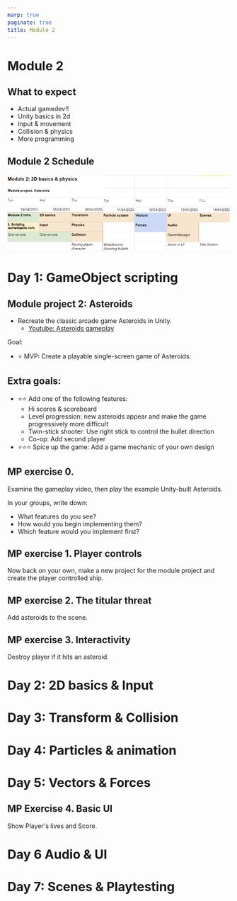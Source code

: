 ```yaml
---
marp: true
paginate: true
title: Module 2
---
```

<!-- headingDivider: 3 -->
<!-- class: invert -->
# Module 2

## What to expect

* Actual gamedev!!
* Unity basics in 2d
* Input & movement
* Collision & physics
* More programming

## Module 2 Schedule

<!-- | Day 1 | Day 2 | Day 3 | Day 4 | Day 5 | Day 6 | Day 7 
-------|-------|-------|-------|-------|-------|-------
 12.4. TI	| 13.4. KE	| 14.4. TO	| 19.4. TI	| 20.4. KE	| 21.4. TO | 22.4. PE 
 UB4: [Scripting Gameobjects](unity-basics/4-scripting-gameobjects.md) | UC: [2D](unity-cookbook/2d-basics.md), [Input](unity-cookbook/input-handling.md), [Transform](unity-cookbook/transform.md),  [Collision](unity-cookbook/collision.md), [Materials for success](https://www.businessoulu.com/en/events/game-team.html) (remote) | P2: [Lists and Loops](programming/2-lists-loops.md) | P0: [Introduction to Game Programming](programming/0-game-programming.md), M1: [Vectors](math/1-vectors.md), M2: [Forces](math/2-forces.md) | M0: [Useful math](math/0-mathf.md), UC: [Audio](unity-cookbook/audio.md) | [UI](unity-cookbook/UI.md) | Playtesting, Wrap-up 

--- -->
![width:1200px](imgs/stage1-module2.png)

# Day 1: GameObject scripting

## Module project 2: Asteroids
<!-- _backgroundColor: #257179 -->
*  Recreate the classic arcade game Asteroids in Unity.
     * [Youtube: Asteroids gameplay](https://www.youtube.com/watch?v=WYSupJ5r2zo)

Goal:
* ⭐ MVP: Create a playable single-screen game of Asteroids.

## Extra goals:
<!-- _backgroundColor: #257179 -->
* ⭐⭐ Add one of the following features:
  * Hi scores & scoreboard
  * Level progression: new asteroids appear and make the game progressively more difficult
  * Twin-stick shooter: Use right stick to control the bullet direction
  * Co-op: Add second player
* ⭐⭐⭐ Spice up the game: Add a game mechanic of your own design

## MP exercise 0.
<!-- _backgroundColor: #257179 -->
Examine the gameplay video, then play the example Unity-built Asteroids.

In your groups, write down:
* What features do you see? 
* How would you begin implementing them?
* Which feature would you implement first?

## MP exercise 1. Player controls
<!-- _backgroundColor: #257179 -->

Now back on your own, make a new project for the module project and create the player controlled ship.

## MP exercise 2. The titular threat
<!-- _backgroundColor: #257179 -->

Add asteroids to the scene.

## MP exercise 3. Interactivity
<!-- _backgroundColor: #257179 -->

Destroy player if it hits an asteroid.

# Day 2: 2D basics & Input
<!-- 
## MP Exercise 4.

* [Asteroids component listing](asteroids-components.md) -->

# Day 3: Transform & Collision
<!-- 
# Day 3 schedule

[Programming 2: Lists and Loops](programming/2-lists-loops.md) -->

# Day 4: Particles & animation

<!-- ## Day 4 Schedule

  * [Math 0: Useful math functions](math/0-mathf.md)
  * [Unity cookbook: Audio](unity-cookbook/audio.md)
  * [Unity cookbook: Particle system](unity-cookbook/particle-system.md)
  * [Unity cookbook: Animation curve](unity-cookbook/animation-curve.md) -->

# Day 5: Vectors & Forces
<!-- : UI

## Day 5 schedule

  * [Unity cookbook: UI](unity-cookbook/UI.md) -->

## MP Exercise 4. Basic UI
<!-- _backgroundColor: #257179 -->

Show Player's lives and Score.

# Day 6 Audio & UI



# Day 7: Scenes & Playtesting

